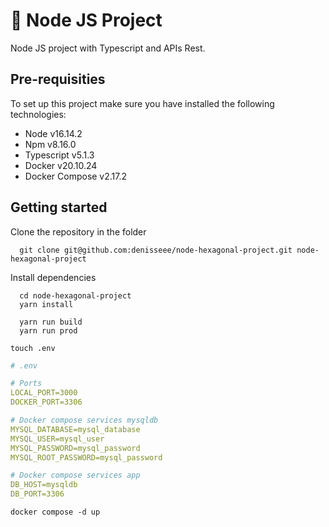 # 🚀 Node JS Project

Node JS project with Typescript and APIs Rest.

## Pre-requisities

To set up this project make sure you have installed the following technologies:

- Node            v16.14.2
- Npm             v8.16.0
- Typescript      v5.1.3
- Docker          v20.10.24
- Docker Compose  v2.17.2

## Getting started

Clone the repository in the folder 

```console
  git clone git@github.com:denisseee/node-hexagonal-project.git node-hexagonal-project
```

Install dependencies

```console
  cd node-hexagonal-project
  yarn install
```

```console
  yarn run build
  yarn run prod
```

```console
touch .env
``````

```yml
# .env

# Ports
LOCAL_PORT=3000
DOCKER_PORT=3306

# Docker compose services mysqldb
MYSQL_DATABASE=mysql_database
MYSQL_USER=mysql_user
MYSQL_PASSWORD=mysql_password
MYSQL_ROOT_PASSWORD=mysql_password

# Docker compose services app
DB_HOST=mysqldb
DB_PORT=3306
```

```
docker compose -d up
```